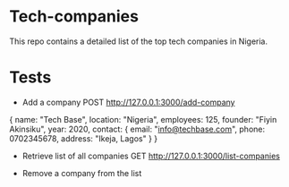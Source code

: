 # Tech-companies

This repo contains a detailed list of the top tech companies in Nigeria.

# Tests
- Add a company
POST http://127.0.0.1:3000/add-company

{
    name: "Tech Base",
    location: "Nigeria",
    employees: 125,
    founder: "Fiyin Akinsiku",
    year: 2020,
    contact: {
        email: "info@techbase.com",
        phone: 0702345678,
        address: "Ikeja, Lagos"
    }
}

- Retrieve list of all companies
GET  http://127.0.0.1:3000/list-companies

- Remove a company from the list
